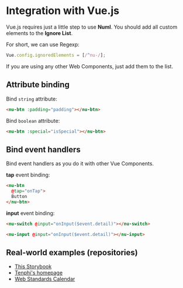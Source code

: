 # Integration with Vue.js

Vue.js requires just a little step to use **Numl**. You should add all custom elements to the **Ignore List**.

For short, we can use Regexp:

```javascript
Vue.config.ignoredElements = [/^nu-/];
```

If you are using any other Web Components, just add them to the list.

## Attribute binding

Bind `string` attribute:

```html
<nu-btn :padding="padding"></nu-btn>
```

Bind `boolean` attribute:

```html
<nu-btn :special="isSpecial"></nu-btn>
```

## Bind event handlers

Bind event handlers as you do it with other Vue Components.

**tap** event binding:

```html
<nu-btn
  @tap="onTap">
  Button
</nu-btn>
```

**input** event binding:

```html
<nu-switch @input="onInput($event.detail)"></nu-switch>

<nu-input @input="onInput($event.detail)"></nu-input>
```

## Real-world examples (repositories)

* [This Storybook](!https://github.com/tenphi/numl-storybook)
* [Tenphi's homepage](!https://github.com/tenphi/tenphi.me)
* [Web Standards Calendar](!https://github.com/katrinLuna/frontend-events-numl)

